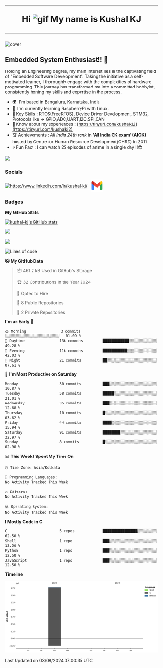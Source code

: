 <h1 align=center><hr>Hi <img src="https://user-images.githubusercontent.com/18350557/176309783-0785949b-9127-417c-8b55-ab5a4333674e.gif" alt="gif" height="32" width="32"> My name is Kushal KJ<hr></h1>

![cover](https://graph.org/file/53c59396be94840a1cc66.jpg)

Embedded System Enthusiast!! 🤖
----------------------------

Holding an Engineering degree, my main interest lies in the captivating field of "Embedded Software Development". Taking the initiative as a self-motivated learner, I thoroughly engage with the complexities of hardware programming. This journey has transformed me into a committed hobbyist, consistently honing my skills and expertise in the process.

* 🌍  I'm based in Bengaluru, Karnataka, India
* 🧠  I'm currently learning RaspberryPi with Linux.
* 🔑  Key Skills : RTOS(FreeRTOS), Device Driver Development, STM32, Protocols like -> GPIO,ADC,UART,I2C,SPI,CAN
* 📄  Know about my experiences : [https://tinyurl.com/kushalkj2](https://tinyurl.com/kushalkj2)
* 🏆  Achievements : *All India 24th rank* in **'All India GK exam' (AIGK)** hosted by Centre for Human Resource Development(CHRD) in 2011.
* ⚡  Fun Fact : I can watch 25 episodes of anime in a single day !!😎

<a href="https://www.github.com/kushal-kj" target="_blank" rel="noreferrer"><img
src="https://img.shields.io/github/followers/kushal-kj?logo=github&style=for-the-badge&color=0891b2&labelColor=1c1917" /></a>

### Socials
<p align="left">
<a href="https://www.linkedin.com/in/kushal-kj/" target="blank"><img align="center" src="https://raw.githubusercontent.com/rahuldkjain/github-profile-readme-generator/master/src/images/icons/Social/linked-in-alt.svg" alt="https://www.linkedin.com/in/kushal-kj/" height="30" width="40" /></a>
&nbsp;
<a href="mailto:kushal.kuramkote@gmail.com" target="blank"><img align="center" src="https://raw.githubusercontent.com/github/explore/8f19e4dbbf13418dc1b1d58bb265953553c15a46/topics/gmail/gmail.png" alt="https://www.linkedin.com/in/kushal-kj/" height="40" width="40" /></a>
</p>


### Badges

<b>My GitHub Stats</b>

<a href="http://www.github.com/kushal-kj"><img src="https://github-readme-edit.vercel.app/api?username=kushal-kj&show_icons=true&hide=&count_private=true&title_color=0891b2&text_color=ffffff&icon_color=0891b2&bg_color=1c1917&hide_border=true&show_icons=true" alt="kushal-kj's GitHub stats" /></a>

<a href="http://www.github.com/kushal-kj"><img src="https://github-readme-streak-stats.herokuapp.com/?user=kushal-kj&stroke=ffffff&background=1c1917&ring=0891b2&fire=0891b2&currStreakNum=ffffff&currStreakLabel=0891b2&sideNums=ffffff&sideLabels=ffffff&dates=ffffff&hide_border=true" /></a>

![](https://komarev.com/ghpvc/?username=kushal-kj)

<!--START_SECTION:waka-->
![Lines of code](https://img.shields.io/badge/From%20Hello%20World%20I%27ve%20Written-17.7%20million%20lines%20of%20code-blue)

**🐱 My GitHub Data** 

> 📦 461.2 kB Used in GitHub's Storage 
 > 
> 🏆 32 Contributions in the Year 2024
 > 
> 💼 Opted to Hire
 > 
> 📜 8 Public Repositories 
 > 
> 🔑 2 Private Repositories 
 > 
**I'm an Early 🐤** 

```text
🌞 Morning                3 commits           ░░░░░░░░░░░░░░░░░░░░░░░░░   01.09 % 
🌆 Daytime                136 commits         ████████████░░░░░░░░░░░░░   49.28 % 
🌃 Evening                116 commits         ███████████░░░░░░░░░░░░░░   42.03 % 
🌙 Night                  21 commits          ██░░░░░░░░░░░░░░░░░░░░░░░   07.61 % 
```
📅 **I'm Most Productive on Saturday** 

```text
Monday                   30 commits          ███░░░░░░░░░░░░░░░░░░░░░░   10.87 % 
Tuesday                  58 commits          █████░░░░░░░░░░░░░░░░░░░░   21.01 % 
Wednesday                35 commits          ███░░░░░░░░░░░░░░░░░░░░░░   12.68 % 
Thursday                 10 commits          █░░░░░░░░░░░░░░░░░░░░░░░░   03.62 % 
Friday                   44 commits          ████░░░░░░░░░░░░░░░░░░░░░   15.94 % 
Saturday                 91 commits          ████████░░░░░░░░░░░░░░░░░   32.97 % 
Sunday                   8 commits           █░░░░░░░░░░░░░░░░░░░░░░░░   02.90 % 
```


📊 **This Week I Spent My Time On** 

```text
🕑︎ Time Zone: Asia/Kolkata

💬 Programming Languages: 
No Activity Tracked This Week

🔥 Editors: 
No Activity Tracked This Week

💻 Operating System: 
No Activity Tracked This Week
```

**I Mostly Code in C** 

```text
C                        5 repos             ████████████████░░░░░░░░░   62.50 % 
Shell                    1 repo              ███░░░░░░░░░░░░░░░░░░░░░░   12.50 % 
Python                   1 repo              ███░░░░░░░░░░░░░░░░░░░░░░   12.50 % 
JavaScript               1 repo              ███░░░░░░░░░░░░░░░░░░░░░░   12.50 % 
```



**Timeline**

![Lines of Code chart](https://raw.githubusercontent.com/kushal-kj/kushal-kj/main/assets/bar_graph.png)


 Last Updated on 03/08/2024 07:00:35 UTC
<!--END_SECTION:waka-->
